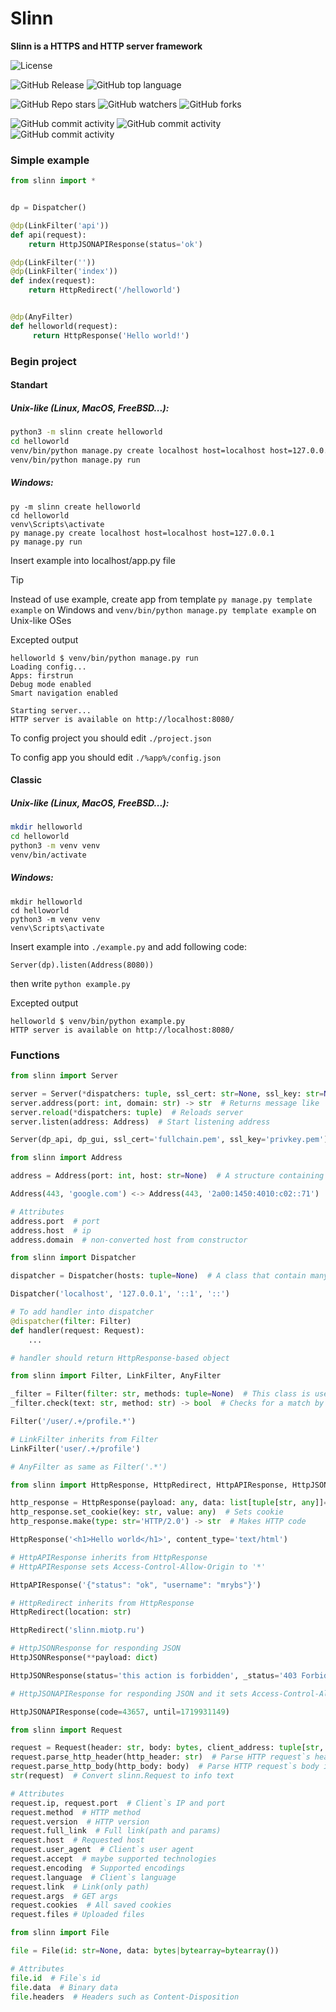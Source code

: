 # Slinn

**Slinn is a HTTPS and HTTP server framework**

![License](https://img.shields.io/github/license/openmiot/slinn)

![GitHub Release](https://img.shields.io/github/v/release/openmiot/slinn)
![GitHub top language](https://img.shields.io/github/languages/top/openmiot/slinn)

![GitHub Repo stars](https://img.shields.io/github/stars/openmiot/slinn)
![GitHub watchers](https://img.shields.io/github/watchers/openmiot/slinn)
![GitHub forks](https://img.shields.io/github/forks/openmiot/slinn)

![GitHub commit activity](https://img.shields.io/github/commits-since/openmiot/slinn/latest)
![GitHub commit activity](https://img.shields.io/github/commit-activity/w/openmiot/slinn)
![GitHub commit activity](https://img.shields.io/github/commit-activity/t/openmiot/slinn)


### Simple example
```python
from slinn import *


dp = Dispatcher()

@dp(LinkFilter('api'))
def api(request):
    return HttpJSONAPIResponse(status='ok')

@dp(LinkFilter(''))
@dp(LinkFilter('index'))
def index(request):
    return HttpRedirect('/helloworld')


@dp(AnyFilter)
def helloworld(request):
     return HttpResponse('Hello world!')

```

### Begin project
#### Standart
##### Unix-like (Linux, MacOS, FreeBSD...):
```bash
python3 -m slinn create helloworld
cd helloworld
venv/bin/python manage.py create localhost host=localhost host=127.0.0.1
venv/bin/python manage.py run 
```

##### Windows:
```batch
py -m slinn create helloworld
cd helloworld
venv\Scripts\activate
py manage.py create localhost host=localhost host=127.0.0.1
py manage.py run 
```

Insert example into localhost/app.py file
> [!TIP]
> Instead of use example, create app from template `py manage.py template example` on Windows and `venv/bin/python manage.py template example` on Unix-like OSes

Excepted output
```
helloworld $ venv/bin/python manage.py run
Loading config...
Apps: firstrun
Debug mode enabled
Smart navigation enabled

Starting server...
HTTP server is available on http://localhost:8080/
```

To config project you should edit `./project.json`

To config app you should edit `./%app%/config.json`

#### Classic
##### Unix-like (Linux, MacOS, FreeBSD...):
```bash 
mkdir helloworld 
cd helloworld
python3 -m venv venv
venv/bin/activate
```

##### Windows:
```batch
mkdir helloworld 
cd helloworld
python3 -m venv venv
venv\Scripts\activate
```

Insert example into `./example.py` and add following code:
```
Server(dp).listen(Address(8080))
```
then write `python example.py`

Excepted output
```
helloworld $ venv/bin/python example.py
HTTP server is available on http://localhost:8080/
```

### Functions
```python
from slinn import Server

server = Server(*dispatchers: tuple, ssl_cert: str=None, ssl_key: str=None, timeout: float=0.03, max_bytes_per_recieve: int=4096, max_bytes: int=4294967296)  # Main class to run a server
server.address(port: int, domain: str) -> str  # Returns message like 'HTTPS server is available on https://localhost:8080/'
server.reload(*dispatchers: tuple)  # Reloads server
server.listen(address: Address)  # Start listening address

Server(dp_api, dp_gui, ssl_cert='fullchain.pem', ssl_key='privkey.pem')
```

```python
from slinn import Address

address = Address(port: int, host: str=None)  # A structure containing a port and a host; converts dns-address to ip-address

Address(443, 'google.com') <-> Address(443, '2a00:1450:4010:c02::71')

# Attributes
address.port  # port
address.host  # ip
address.domain  # non-converted host from constructor
```

```python
from slinn import Dispatcher

dispatcher = Dispatcher(hosts: tuple=None)  # A class that contain many handlers

Dispatcher('localhost', '127.0.0.1', '::1', '::')

# To add handler into dispatcher
@dispatcher(filter: Filter)
def handler(request: Request):
    ...

# handler should return HttpResponse-based object
```

```python
from slinn import Filter, LinkFilter, AnyFilter

_filter = Filter(filter: str, methods: tuple=None)  # This class is used to choose match handler by link; uses regexp
_filter.check(text: str, method: str) -> bool  # Checks for a match by filter

Filter('/user/.+/profile.*')

# LinkFilter inherits from Filter
LinkFilter('user/.+/profile')

# AnyFilter as same as Filter('.*')
```

```python
from slinn import HttpResponse, HttpRedirect, HttpAPIResponse, HttpJSONResponse, HttpJSONAPIResponse

http_response = HttpResponse(payload: any, data: list[tuple[str, any]]=None, status: str='200 OK', content_type: str='text/plain')  # This class is used to convert some data to HTTP code
http_response.set_cookie(key: str, value: any)  # Sets cookie
http_response.make(type: str='HTTP/2.0') -> str  # Makes HTTP code

HttpResponse('<h1>Hello world</h1>', content_type='text/html')

# HttpAPIResponse inherits from HttpResponse
# HttpAPIResponse sets Access-Control-Allow-Origin to '*'

HttpAPIResponse('{"status": "ok", "username": "mrybs"}')

# HttpRedirect inherits from HttpResponse
HttpRedirect(location: str)

HttpRedirect('slinn.miotp.ru')

# HttpJSONResponse for responding JSON 
HttpJSONResponse(**payload: dict)

HttpJSONResponse(status='this action is forbidden', _status='403 Forbidden')

# HttpJSONAPIResponse for responding JSON and it sets Access-Control-Allow-Origin to '*'

HttpJSONAPIResponse(code=43657, until=1719931149)
```

```python
from slinn import Request

request = Request(header: str, body: bytes, client_address: tuple[str, int])  # This structure is used in the dispatcher`s handler
request.parse_http_header(http_header: str)  # Parse HTTP request`s header
request.parse_http_body(http_body: body)  # Parse HTTP request`s body if exists
str(request)  # Convert slinn.Request to info text

# Attributes
request.ip, request.port  # Client`s IP and port
request.method  # HTTP method
request.version  # HTTP version
request.full_link  # Full link(path and params)
request.host  # Requested host
request.user_agent  # Client`s user agent
request.accept  # maybe supported technologies
request.encoding  # Supported encodings
request.language  # Client`s language
request.link  # Link(only path)
request.args  # GET args
request.cookies  # All saved cookies
request.files # Uploaded files
```

```python
from slinn import File

file = File(id: str=None, data: bytes|bytearray=bytearray())

# Attributes
file.id  # File`s id 
file.data  # Binary data
file.headers  # Headers such as Content-Disposition
```
